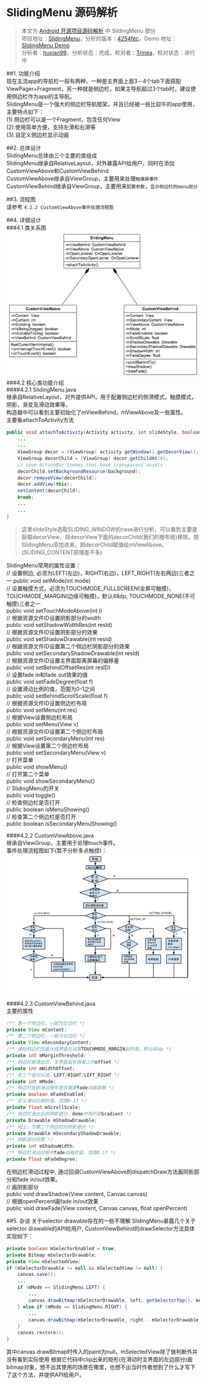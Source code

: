 SlidingMenu 源码解析
====================================
> 本文为 [Android 开源项目源码解析](https://github.com/android-cn/android-open-project-analysis) 中 SlidingMenu 部分  
> 项目地址：[SlidingMenu](https://github.com/jfeinstein10/SlidingMenu)，分析的版本：[4254fec](https://github.com/jfeinstein10/SlidingMenu/commit/4254feca3ece9397cd501921ee733f19ea0fdad8)，Demo 地址：[SlidingMenu Demo](https://github.com/aosp-exchange-group/android-open-project-demo/tree/master/sliding-menu-demo)  
> 分析者：[huxian99](https://github.com/huxian99)，分析状态：完成，校对者：[Trinea](https://github.com/trinea)，校对状态：进行中  

##1. 功能介绍  
现在主流app的导航栏一般有两种，一种是主界面上面3－4个tab下面搭配ViewPager+Fragment，另一种就是侧边栏，如果主导航超过3个tab时，建议使用侧边栏作为app的主导航。  
SlidingMenu是一个强大的侧边栏导航框架，并且已经被一些比较牛的app使用，主要特点如下：  
(1).侧边栏可以是一个Fragment，包含任何View  
(2).使用简单方便，支持左滑和右滑等  
(3).自定义侧边栏显示动画  

##2. 总体设计  
SlidingMenu总体由三个主要的类组成  
SlidingMenu继承自RelativeLayout，对外暴露API给用户，同时在添加CustomViewAbove和CustomViewBehind  
CustomViewAbove继承自ViewGroup，主要用来处理`触摸屏事件`  
CustomViewBehind继承自ViewGroup，主要用来`配置参数`，`显示侧边栏的menu部分`  

##3. 流程图  
请参考 `4.2.2 CustomViewAbove事件处理流程图`  

##4. 详细设计  
###4.1 类关系图  
![alt tex](./image/SlidingMenu.png)  
###4.2 核心类功能介绍  
####4.2.1 SlidingMenu.java  
继承自RelativeLayout，对外提供API，用于配置侧边栏的侧滑模式，触摸模式，阴影，渐变及滑动效果等。  
构造器中可以看到主要初始化了mViewBehind，mViewAbove及一些属性。  
主要看attachToActivity方法  
```java
public void attachToActivity(Activity activity, int slideStyle, boolean actionbarOverlay) {
    ...
    ...
    ViewGroup decor = (ViewGroup) activity.getWindow().getDecorView();
    ViewGroup decorChild = (ViewGroup) decor.getChildAt(0);
    // save ActionBar themes that have transparent assets
    decorChild.setBackgroundResource(background);
    decor.removeView(decorChild);
    decor.addView(this);
    setContent(decorChild);
    break;
    ...
    ...
}
```
> 这里slideStyle选取SLIDING_WINDOW的case进行分析，可以看到主要是获取decorView，将decorView下面的decorChild(我们的根布局)移除，把SlidingMenu添加进来，把decorChild赋值给mViewAbove。  
(SLIDING_CONTENT原理差不多)  

SlidingMenu常用的属性设置：  
// 设置侧边, 必须为LEFT(左边)，RIGHT(右边)，LEFT_RIGHT(左右两边)三者之一
public void setMode(int mode)  
// 设置触摸方式，必须为TOUCHMODE_FULLSCREEN(全屏可触摸)，TOUCHMODE_MARGIN(边缘可触摸)，默认48dp, TOUCHMODE_NONE(不可触摸)三者之一  
public void setTouchModeAbove(int i)  
// 根据资源文件ID设置阴影部分的width  
public void setShadowWidthRes(int resId)  
// 根据资源文件ID设置阴影部分的效果  
public void setShadowDrawable(int resId)  
// 根据资源文件ID设置第二个侧边栏阴影部分的效果  
public void setSecondaryShadowDrawable(int resId)  
// 根据资源文件ID设置主界面距离屏幕的偏移量  
public void setBehindOffsetRes(int resID)  
// 设置fade in和fade out效果的值  
public void setFadeDegree(float f)   
// 设置滑动比例的值，范围为0-1之间  
public void setBehindScrollScale(float f)  
// 根据资源文件ID设置侧边栏布局  
public void setMenu(int res)  
// 根据View设置侧边栏布局  
public void setMenu(View v)  
// 根据资源文件ID设置第二个侧边栏布局  
public void setSecondaryMenu(int res)  
// 根据View设置第二个侧边栏布局  
public void setSecondaryMenu(View v)  
// 打开菜单  
public void showMenu()  
// 打开第二个菜单  
public void showSecondaryMenu()  
// SlidingMenu的开关  
public void toggle()  
// 检查侧边栏是否打开  
public boolean isMenuShowing()  
// 检查第二个侧边栏是否打开  
public boolean isSecondaryMenuShowing()  

####4.2.2 CustomViewAbove.java  
继承自ViewGroup，主要用于处理touch事件。  
事件处理流程图如下(暂不分析多点触控)：  
![alt tex](./image/touch_event.jpg)  
####4.2.3 CustomViewBehind.java  
主要的属性  
```java
/** 第一个侧边栏，一般为左边栏 */  
private View mContent;
/** 第二个侧边栏，一般为右边栏 */  
private View mSecondaryContent;  
/** 滑动侧边栏的最大临界值在设置TOUCHMODE_MARGIN起作用，默认48dp */  
private int mMarginThreshold;  
/** 侧边栏被滑出后，主界面留在屏幕上的offset */  
private int mWidthOffset;  
/** 有三个值可以选，LEFT/RIGHT/LEFT_RIGHT */  
private int mMode;  
/** 侧边栏在侧滑过程中是否需要fade动画效果 */  
private boolean mFadeEnabled;  
/** 定义滑动比例的值，范围0-1f */  
private float mScrollScale;  
/** 侧边栏滑出后的阴影部分，demo中用的是Gradient */  
private Drawable mShadowDrawable;  
/** 同上，为第二个侧边栏的阴影部分 */  
private Drawable mSecondaryShadowDrawable;  
/** 阴影部分的宽 */  
private int mShadowWidth;  
/** 侧边栏滑动过程中fade动画的值，范围0-1f */  
private float mFadeDegree;  
``` 
在侧边栏滑动过程中, 通过回调CustomViewAbove的dispatchDraw方法画阴影部分和fade in/out效果。  
// 画阴影部分  
public void drawShadow(View content, Canvas canvas)  
// 根据openPercent画fade in/out效果  
public void drawFade(View content, Canvas canvas, float openPercent)  

##5. 杂谈
关于selector drawable存在的一些不理解
SlidingMenu暴露几个关于selector drawable的API给用户, CustomViewBehind的drawSelector方法具体实现如下：  
```java
private boolean mSelectorEnabled = true;  
private Bitmap mSelectorDrawable;  
private View mSelectedView;  
if (mSelectorDrawable != null && mSelectedView != null) {
    canvas.save();
    ...
    if (mMode == SlidingMenu.LEFT) {
        ...
        canvas.drawBitmap(mSelectorDrawable, left, getSelectorTop(), null);     
    } else if (mMode == SlidingMenu.RIGHT) {
        ...
        canvas.drawBitmap(mSelectorDrawable, right - mSelectorDrawable.getWidth(), getSelectorTop(), null);
    }
    canvas.restore();
}
```  
其中canvas.drawBitmap时传入的paint为null，mSelectedView除了做判断外并没有看到实际使用
根据它代码中clip出来的矩形(在滑动时主界面的左边部分)画bitmap对象，想不出其使用的场景在哪里，也想不出当时作者想到了什么才写下了这个方法，并提供API给用户。  
